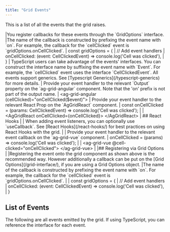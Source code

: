 ```yaml
---
title: "Grid Events"
---
```


This is a list of all the events that the grid raises.

<framework-specific-section frameworks="javascript">
|You register callbacks for these events through the `GridOptions` interface.
|The name of the callback is constructed by prefixing the event name with `on`. For example, the callback for the `cellClicked` event is `gridOptions.onCellClicked`.
</framework-specific-section>

<framework-specific-section frameworks="javascript">
<snippet transform={false}>
| const gridOptions = {
|     // Add event handlers
|     onCellClicked: (event: CellClickedEvent) => console.log('Cell was clicked'),
| }
</snippet>
</framework-specific-section>

<framework-specific-section frameworks="javascript">
<note>
| TypeScript users can take advantage of the events' interfaces. You can construct the interface name by suffixing the event name with `Event`. For example, the `cellClicked` event uses the interface `CellClickedEvent`. All events support generics. See [Typescript Generics](/typescript-generics) for more details.
</note>
</framework-specific-section>


<framework-specific-section frameworks="angular">
| Provide your event handler to the relevant `Output` property on the `ag-grid-angular` component. Note that the 'on' prefix is not part of the output name.
</framework-specific-section>

<framework-specific-section frameworks="angular">
<snippet transform={false} language="html">
| &lt;ag-grid-angular (cellClicked)="onCellClicked($event)">
</snippet>
</framework-specific-section>

<framework-specific-section frameworks="react">
| Provide your event handler to the relevant React Prop on the `AgGridReact` component.
</framework-specific-section>

<framework-specific-section frameworks="react">
<snippet transform="{false}" language="ts">
| const onCellClicked = (params: CellClickedEvent) => console.log('Cell was clicked');
|
| &lt;AgGridReact onCellClicked={onCellClicked}> &lt;/AgGridReact>
</snippet>
</framework-specific-section>

<framework-specific-section frameworks="react">
| ## React Hooks
|
| When adding event listeners, you can optionally use `useCallback`. See [React Hooks](/react-hooks/) for best practices on using React Hooks with the grid.
|
</framework-specific-section>

<framework-specific-section frameworks="vue">
| Provide your event handler to the relevant event callback on the `ag-grid-vue` component.
</framework-specific-section>

<framework-specific-section frameworks="vue">
<snippet transform={false} language="jsx">
| onCellClicked = (params) => console.log('Cell was clicked');
|
| &lt;ag-grid-vue @cell-clicked="onCellClicked"> &lt;/ag-grid-vue> 
</snippet>
</framework-specific-section>

<framework-specific-section frameworks="javascript">
|
|## Registering via Grid Options
|
|Registering the event onto the grid component as shown above is the recommended way. However additionally a callback can be put on the [Grid Options](/grid-interface/), if you are using a Grid Options object.
|The name of the callback is constructed by prefixing the event name with `on`. For example, the callback for the `cellClicked` event is `gridOptions.onCellClicked`.
|
</framework-specific-section>

<framework-specific-section frameworks="javascript">
<snippet transform={false}>
| const gridOptions = {
|     // Add event handlers
|     onCellClicked: (event: CellClickedEvent) => console.log('Cell was clicked'),
| }
</snippet>
</framework-specific-section>

## List of Events

The following are all events emitted by the grid. If using TypeScript, you can reference the interface for each event.

<api-documentation source='events.json' ></api-documentation>

